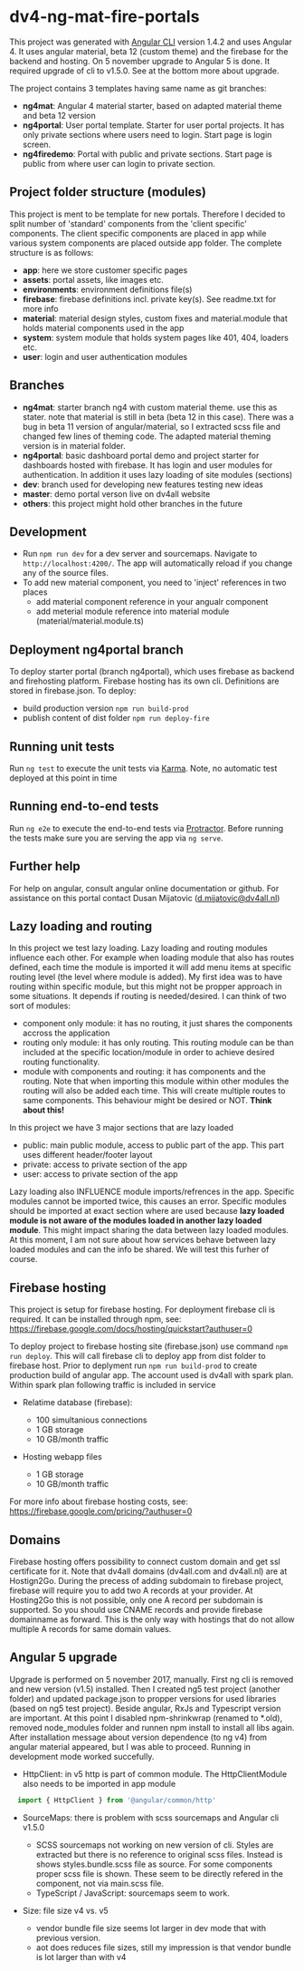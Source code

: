 # dv4-ng-mat-fire-portals

This project was generated with [Angular CLI](https://github.com/angular/angular-cli) version 1.4.2 and uses Angular 4. It uses angular material, beta 12 (custom theme) and the firebase for the backend and hosting. On 5 november upgrade to Angular 5 is done. It required upgrade of cli to v1.5.0. See at the bottom more about upgrade.

The project contains 3 templates having same name as git branches:

- **ng4mat**: Angular 4 material starter, based on adapted material theme and beta 12 version
- **ng4portal**: User portal template. Starter for user portal projects. It has only private sections where users need to login. Start page is login screen.
- **ng4firedemo**: Portal with public and private sections. Start page is public from where user can login to private section.

## Project folder structure (modules)

This project is ment to be template for new portals. Therefore I decided to split number of 'standard' components from the 'client specific' components. The client specific components are placed in app while various system components are placed outside app folder. The complete structure is as follows:

- **app**: here we store customer specific pages
- **assets**: portal assets, like images etc.
- **environments**: environment definitions file(s)
- **firebase**: firebase definitions incl. private key(s). See readme.txt for more info
- **material**: material design styles, custom fixes and material.module that holds material components used in the app
- **system**: system module that holds system pages like 401, 404, loaders etc.
- **user**: login and user authentication modules

## Branches

- **ng4mat**: starter branch ng4 with custom material theme. use this as stater. note that material is still in beta (beta 12 in this case). There was a bug in beta 11 version of angular/material, so I extracted scss file and changed few lines of theming code. The adapted material theming version is in material folder.
- **ng4portal**: basic dashboard portal demo and project starter for dashboards hosted with firebase. It has login and user modules for authentication. In addition it uses lazy loading of site modules (sections)
- **dev**: branch used for developing new features testing new ideas
- **master**: demo portal verson live on dv4all website
- **others**: this project might hold other branches in the future

## Development

- Run `npm run dev` for a dev server and sourcemaps. Navigate to `http://localhost:4200/`. The app will automatically reload if you change any of the source files.
- To add new material component, you need to 'inject' references in two places
  - add material component reference in your angualr component
  - add meterial module reference into material module (material/material.module.ts)

## Deployment ng4portal branch

To deploy starter portal (branch ng4portal), which uses firebase as backend and firehosting platform. Firebase hosting has its own cli. Definitions are stored in firebase.json. To deploy:

- build production version `npm run build-prod`
- publish content of dist folder `npm run deploy-fire`

## Running unit tests

Run `ng test` to execute the unit tests via [Karma](https://karma-runner.github.io).
Note, no automatic test deployed at this point in time

## Running end-to-end tests

Run `ng e2e` to execute the end-to-end tests via [Protractor](http://www.protractortest.org/).
Before running the tests make sure you are serving the app via `ng serve`.

## Further help

For help on angular, consult angular online documentation or github. For assistance on this portal contact Dusan Mijatovic (d.mijatovic@dv4all.nl)

## Lazy loading and routing

In this project we test lazy loading. Lazy loading and routing modules influence each other. For example when loading module that also has routes defined, each time the module is imported it will add menu items at specific routing level (the level where module is added). My first idea was to have routing within specific module, but this might not be propper approach in some situations. It depends if routing is needed/desired. I can think of two sort of modules:

- component only module: it has no routing, it just shares the components accross the application
- routing only module: it has only routing. This routing module can be than included at the specific location/module in order to achieve desired routing functionality.
- module with components and routing: it has components and the routing. Note that when importing this module within other modules the routing will also be added each time. This will create multiple routes to same components. This behaviour might be desired or NOT. **Think about this!**

In this project we have 3 major sections that are lazy loaded

- public: main public module, access to public part of the app. This part uses different header/footer layout
- private: access to private section of the app
- user: access to private section of the app

Lazy loading also INFLUENCE module imports/refrences in the app. Specific modules cannot be imported twice, this causes an error. Specific modules should be imported at exact  section where are used because **lazy loaded module is not aware of the modules loaded in another lazy loaded module**. This might impact sharing the data between lazy loaded modules. At this moment, I am not sure about how services behave between lazy loaded modules and can the info be shared. We will test this furher of course.

## Firebase hosting

This project is setup for firebase hosting. For deployment firebase cli is required. It can be installed through npm, see: https://firebase.google.com/docs/hosting/quickstart?authuser=0

To deploy project to firebase hosting site (firebase.json) use command `npm run deploy`. This will call firebase cli to deploy app from dist folder to firebase host. Prior to deplyment run `npm run build-prod` to create production build of angular app. The account used is dv4all with spark plan. Within spark plan following traffic is included in service

- Relatime database (firebase):
  - 100 simultanious connections
  - 1 GB storage
  - 10 GB/month traffic

- Hosting webapp files
  - 1 GB storage
  - 10 GB/month traffic

For more info about firebase hosting costs, see: https://firebase.google.com/pricing/?authuser=0

## Domains

Firebase hosting offers possibility to connect custom domain and get ssl certificate for it. Note that dv4all domains (dv4all.com and dv4all.nl) are at Hostign2Go. During the precess of adding subdomain to firebase project, firebase will require you to add two A records at your provider. At Hosting2Go this is not possible, only one A record per subdomain is supported. So you should use CNAME records and provide firebase domainname as forward. This is the only way with hostings that do not allow multiple A records for same domain values.

## **Angular 5 upgrade**

Upgrade is performed on 5 november 2017, manually. First ng cli is removed and new version (v1.5) installed. Then I created ng5 test project (another folder) and updated package.json to propper versions for used libraries (based on ng5 test project). Beside angular, RxJs and Typescript version are important. At this point I disabled npm-shrinkwrap (renamed to *.old), removed node_modules folder and runnen npm install to install all libs again. After installation message about version dependence (to ng v4) from angular material appeared, but I was able to proceed. Running in development mode worked succefully.

- HttpClient: in v5 http is part of common module. The HttpClientModule also needs to be imported in app module

```js
  import { HttpClient } from '@angular/common/http'
```

- SourceMaps: there is problem with scss sourcemaps and Angular cli v1.5.0
  - SCSS sourcemaps not working on new version of cli. Styles are extracted but there is no reference to original scss files. Instead is shows styles.bundle.scss file as source. For some components proper scss file is shown. These seem to be directly refered in the component, not via main.scss file.
  - TypeScript / JavaScript: sourcemaps seem to work.

- Size: file size v4 vs. v5
  - vendor bundle file size seems lot larger in dev mode that with previous version.
  - aot does reduces file sizes, still my impression is that vendor bundle is lot larger than with v4
